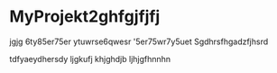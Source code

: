 # MyProjekt2ghfgjfjfj

jgjg
6ty85er75er
ytuwrse6qwesr
'5er75wr7y5uet
Sgdhrsfhgadzfjhsrd

tdfyaeydhersdy
ljgkufj
khjghdjb
ljhjgfhnnhn
